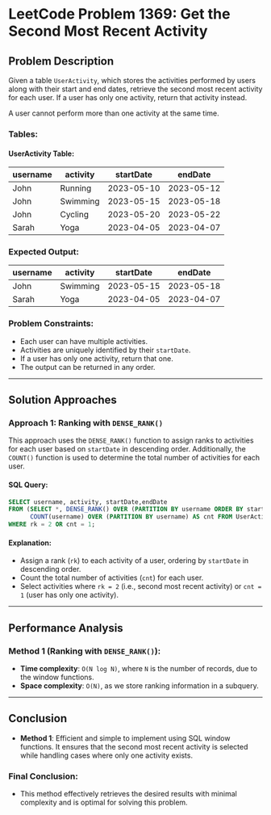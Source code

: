 # LeetCode Problem 1369: Get the Second Most Recent Activity

## Problem Description

Given a table `UserActivity`, which stores the activities performed by users along with their start and end dates, retrieve the second most recent activity for each user. If a user has only one activity, return that activity instead.

A user cannot perform more than one activity at the same time.

### Tables:

#### UserActivity Table:

| username  | activity     | startDate  | endDate    |
|-----------|-------------|------------|------------|
| John      | Running     | 2023-05-10 | 2023-05-12 |
| John      | Swimming    | 2023-05-15 | 2023-05-18 |
| John      | Cycling     | 2023-05-20 | 2023-05-22 |
| Sarah     | Yoga        | 2023-04-05 | 2023-04-07 |

### Expected Output:

| username  | activity  | startDate  | endDate    |
|-----------|----------|------------|------------|
| John      | Swimming | 2023-05-15 | 2023-05-18 |
| Sarah     | Yoga     | 2023-04-05 | 2023-04-07 |

### Problem Constraints:
- Each user can have multiple activities.
- Activities are uniquely identified by their `startDate`.
- If a user has only one activity, return that one.
- The output can be returned in any order.

---

## Solution Approaches

### Approach 1: Ranking with `DENSE_RANK()`

This approach uses the `DENSE_RANK()` function to assign ranks to activities for each user based on `startDate` in descending order. Additionally, the `COUNT()` function is used to determine the total number of activities for each user.

#### SQL Query:
```sql
SELECT username, activity, startDate,endDate
FROM (SELECT *, DENSE_RANK() OVER (PARTITION BY username ORDER BY startDate DESC) AS rk,
      COUNT(username) OVER (PARTITION BY username) AS cnt FROM UserActivity) AS s
WHERE rk = 2 OR cnt = 1;
```

#### Explanation:
- Assign a rank (`rk`) to each activity of a user, ordering by `startDate` in descending order.
- Count the total number of activities (`cnt`) for each user.
- Select activities where `rk = 2` (i.e., second most recent activity) or `cnt = 1` (user has only one activity).

---

## Performance Analysis

### Method 1 (Ranking with `DENSE_RANK()`):

- **Time complexity**: `O(N log N)`, where `N` is the number of records, due to the window functions.
- **Space complexity**: `O(N)`, as we store ranking information in a subquery.

---

## Conclusion

- **Method 1**: Efficient and simple to implement using SQL window functions. It ensures that the second most recent activity is selected while handling cases where only one activity exists.

### Final Conclusion:
- This method effectively retrieves the desired results with minimal complexity and is optimal for solving this problem.
